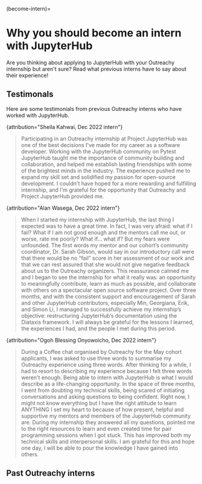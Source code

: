 (become-intern)=

# Why you should become an intern with JupyterHub

Are you thinking about applying to JupyterHub with your Outreachy internship
but aren't sure? Read what previous interns have to say about their experience!

## Testimonals

Here are some testimonials from previous Outreachy interns who have worked with
JupyterHub.

{attribution="Sheila Kahwai, Dec 2022 intern"}

> Participating in an Outreachy internship at Project JupyterHub was one of the
> best decisions I've made for my career as a software developer. Working with
> the JupyterHub community on Pytest JupyterHub taught me the importance of
> community building and collaboration, and helped me establish lasting
> friendships with some of the brightest minds in the industry. The experience
> pushed me to expand my skill set and solidified my passion for open-source
> development. I couldn't have hoped for a more rewarding and fulfilling
> internship, and I'm grateful for the opportunity that Outreachy and Project
> JupyterHub provided me.

{attribution="Alan Wasega, Dec 2022 intern"}

> When I started my internship with JupyterHub, the last thing I expected was to
> have a great time. In fact, I was very afraid: what if I fail? What if I am not
> good enough and the mentors call me out, or worse, rate me poorly? What if...
> what if? But my fears were unfounded. The first words my mentor and our
> cohort’s community coordinator, Dr. Sarah Gibson, would say in our introductory
> call were that there would be no “fail” score in her assessment of our work and
> that we can rest assured that she would not give negative feedback about us to
> the Outreachy organizers. This reassurance calmed me and I began to see the
> internship for what it really was: an opportunity to meaningfully contribute,
> learn as much as possible, and collaborate with others on a spectacular open
> source software project. Over three months, and with the consistent support and
> encouragement of Sarah and other JupyterHub contributors, especially Min,
> Georgiana, Erik, and Simon Li, I managed to successfully achieve my
> internship’s objective: restructuring JupyterHub’s documentation using the
> Diataxis framework. I will always be grateful for the lessons I learned, the
> experiences I had, and the people I met during this period.

{attribution="Ogoh Blessing Onyowoicho, Dec 2022 intern"}

> During a Coffee chat organised by Outreachy for the May cohort applicants, I
> was asked to use three words to summarise my Outreachy experience using three
> words. After thinking for a while, I had to resort to describing my experience
> because I felt three words weren't enough. Being able to intern with JupyterHub
> is what I would describe as a life-changing opportunity. In the space of three
> months, I went from doubting my technical skills, being scared of initiating
> conversations and asking questions to being confident. Right now, I might not
> know everything but I have the right attitude to learn ANYTHING I set my heart
> to because of how present, helpful and supportive my mentors and members of the
> JupyterHub community are. During my internship they answered all my questions,
> pointed me to the right resources to learn and even created time for pair
> programming sessions when I got stuck. This has improved both my technical
> skills and interpersonal skills. I am grateful for this and hope one day, I
> will be able to pour the knowledge I have gained into others.

## Past Outreachy interns

```{include} ../tmp/interns.txt

```
